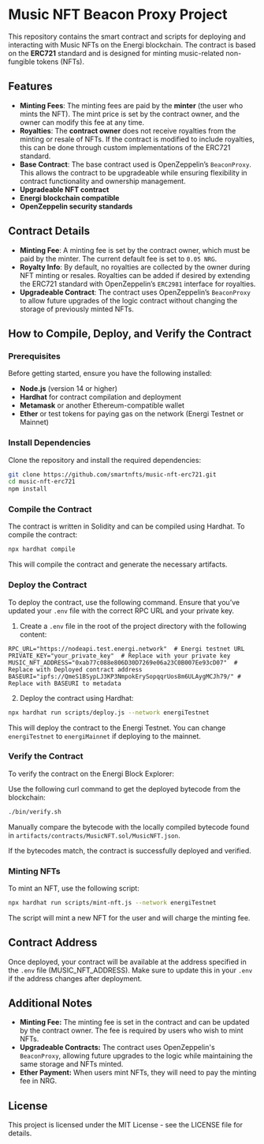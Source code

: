 # Music NFT Beacon Proxy Project

This repository contains the smart contract and scripts for deploying and interacting with Music NFTs on the Energi blockchain. The contract is based on the **ERC721** standard and is designed for minting music-related non-fungible tokens (NFTs).

## Features

- **Minting Fees**: The minting fees are paid by the **minter** (the user who mints the NFT). The mint price is set by the contract owner, and the owner can modify this fee at any time.
- **Royalties**: The **contract owner** does not receive royalties from the minting or resale of NFTs. If the contract is modified to include royalties, this can be done through custom implementations of the ERC721 standard.
- **Base Contract**: The base contract used is OpenZeppelin’s `BeaconProxy`. This allows the contract to be upgradeable while ensuring flexibility in contract functionality and ownership management.
- **Upgradeable NFT contract**
- **Energi blockchain compatible**
- **OpenZeppelin security standards**

## Contract Details

- **Minting Fee**: A minting fee is set by the contract owner, which must be paid by the minter. The current default fee is set to `0.05 NRG`.
- **Royalty Info**: By default, no royalties are collected by the owner during NFT minting or resales. Royalties can be added if desired by extending the ERC721 standard with OpenZeppelin’s `ERC2981` interface for royalties.
- **Upgradeable Contract**: The contract uses OpenZeppelin’s `BeaconProxy` to allow future upgrades of the logic contract without changing the storage of previously minted NFTs.

## How to Compile, Deploy, and Verify the Contract

### Prerequisites

Before getting started, ensure you have the following installed:

- **Node.js** (version 14 or higher)
- **Hardhat** for contract compilation and deployment
- **Metamask** or another Ethereum-compatible wallet
- **Ether** or test tokens for paying gas on the network (Energi Testnet or Mainnet)

### Install Dependencies

Clone the repository and install the required dependencies:

```bash
git clone https://github.com/smartnfts/music-nft-erc721.git
cd music-nft-erc721
npm install
```

### Compile the Contract
The contract is written in Solidity and can be compiled using Hardhat. To compile the contract:

```bash
npx hardhat compile
```

This will compile the contract and generate the necessary artifacts.

### Deploy the Contract
To deploy the contract, use the following command. Ensure that you’ve updated your `.env` file with the correct RPC URL and your private key.

1. Create a `.env` file in the root of the project directory with the following content:
```env
RPC_URL="https://nodeapi.test.energi.network"  # Energi testnet URL
PRIVATE_KEY="your_private_key"  # Replace with your private key
MUSIC_NFT_ADDRESS="0xab77c088e806D30D7269e06a23C0B007Ee93cD07"  # Replace with Deployed contract address
BASEURI="ipfs://QmeS1BSypLJ3KP3NmpokErySopqqrUos8m6ULAygMCJh79/" # Replace with BASEURI to metadata
```

2. Deploy the contract using Hardhat:
```bash
npx hardhat run scripts/deploy.js --network energiTestnet
```
This will deploy the contract to the Energi Testnet. You can change `energiTestnet` to `energiMainnet` if deploying to the mainnet.

### Verify the Contract
To verify the contract on the Energi Block Explorer:

Use the following curl command to get the deployed bytecode from the blockchain:
```bash
./bin/verify.sh
```

Manually compare the bytecode with the locally compiled bytecode found in `artifacts/contracts/MusicNFT.sol/MusicNFT.json`.

If the bytecodes match, the contract is successfully deployed and verified.

### Minting NFTs
To mint an NFT, use the following script:

```bash
npx hardhat run scripts/mint-nft.js --network energiTestnet
```
The script will mint a new NFT for the user and will charge the minting fee.

## Contract Address
Once deployed, your contract will be available at the address specified in the `.env` file (MUSIC_NFT_ADDRESS). Make sure to update this in your `.env` if the address changes after deployment.

## Additional Notes
- **Minting Fee:** The minting fee is set in the contract and can be updated by the contract owner. The fee is required by users who wish to mint NFTs.
- **Upgradeable Contracts:** The contract uses OpenZeppelin's `BeaconProxy`, allowing future upgrades to the logic while maintaining the same storage and NFTs minted.
- **Ether Payment:** When users mint NFTs, they will need to pay the minting fee in NRG.

## License
This project is licensed under the MIT License - see the LICENSE file for details.